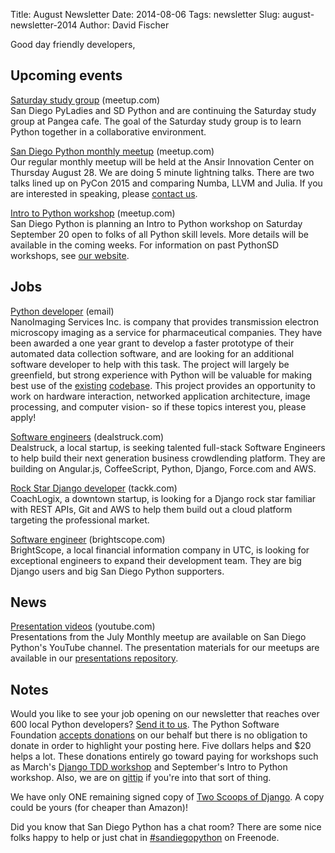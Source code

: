 Title: August Newsletter
Date: 2014-08-06
Tags: newsletter
Slug: august-newsletter-2014
Author: David Fischer


Good day friendly developers,


Upcoming events
---------------


[Saturday study group][saturday-meetup] (meetup.com) <br />
San Diego PyLadies and SD Python and  are continuing the Saturday study group
at Pangea cafe. The goal of the Saturday study group is to learn Python
together in a collaborative environment.

[saturday-meetup]: http://www.meetup.com/pythonsd/events/196007992/


[San Diego Python monthly meetup][monthly-meetup] (meetup.com) <br />
Our regular monthly meetup will be held at the Ansir Innovation Center on
Thursday August 28. We are doing 5 minute lightning talks. There are two talks
lined up on PyCon 2015 and comparing Numba, LLVM and Julia. If you are
interested in speaking, please [contact us][contact-us].

[monthly-meetup]: http://www.meetup.com/pythonsd/events/197325952/
[contact-us]: mailto:sandiegopython@gmail.com


[Intro to Python workshop][meetup-workshop] (meetup.com) <br />
San Diego Python is planning an Intro to Python workshop on Saturday
September 20 open to folks of all Python skill levels. More details
will be available in the coming weeks. For information on past PythonSD
workshops, see [our website][workshops].

[meetup-workshop]: http://www.meetup.com/pythonsd/events/199295402/
[workshops]: http://pythonsd.org/pages/workshops.html


Jobs
----

[Python developer][email-craig] (email) <br />
NanoImaging Services Inc. is company that provides transmission electron
microscopy imaging as a service for pharmaceutical companies. They have
been awarded a one year grant to develop a faster prototype of their
automated data collection software, and are looking for an additional
software developer to help with this task. The project will largely be
greenfield, but strong experience with Python will be valuable for making
best use of the [existing][] [codebase][]. This project
provides an opportunity to work on hardware interaction, networked
application architecture, image processing, and computer vision- so if
these topics interest you, please apply!

[email-craig]: mailto:craigyk@nimgs.com
[existing]: http://goo.gl/jz7j8Z
[codebase]: http://goo.gl/OHxN3k


[Software engineers][dealstruck] (dealstruck.com) <br />
Dealstruck, a local startup, is seeking talented full-stack Software Engineers
to help build their next generation business crowdlending platform. They are
building on Angular.js, CoffeeScript, Python, Django, Force.com and AWS.

[dealstruck]: https://www.dealstruck.com/


[Rock Star Django developer][coachlogix] (tackk.com) <br />
CoachLogix, a downtown startup, is looking for a Django rock star familiar
with REST APIs, Git and AWS to help them build out a cloud platform targeting
the professional market.

[coachlogix]: https://tackk.com/ztyf44


[Software engineer][software-engineer] (brightscope.com) <br />
BrightScope, a local financial information company in UTC, is looking for
exceptional engineers to expand their development team. They are big Django
users and big San Diego Python supporters.

[software-engineer]: http://www.brightscope.com/about/careers/#job_Senior_Software_Engineer


News
----

[Presentation videos][presentation-videos] (youtube.com) <br />
Presentations from the July Monthly meetup are available on San Diego
Python's YouTube channel. The presentation materials for our meetups are
available in our [presentations repository][presentations].

[presentation-videos]: https://www.youtube.com/channel/UCXU-oZwaHnoYUhja_yrrrGg
[presentations]: https://github.com/pythonsd/presentations


Notes
-----


Would you like to see your job opening on our newsletter that reaches over
600 local Python developers? [Send it to us][send-it]. The Python Software
Foundation [accepts donations][accepts-donations] on our behalf but there is no
obligation to donate in order to highlight your posting here. Five dollars
helps and $20 helps a lot. These donations entirely go toward paying for
workshops such as March's [Django TDD workshop][django-workshop] and
September's Intro to Python workshop. Also, we are on [gittip][] if you're
into that sort of thing.

[send-it]: mailto:sandiegopython@gmail.com
[accepts-donations]: https://psfmember.org/civicrm/contribute/transact?reset=1&id=9
[gittip]: https://www.gittip.com/sandiegopython/
[django-workshop]: http://www.meetup.com/pythonsd/events/164679962/


We have only ONE remaining signed copy of [Two Scoops of Django][two-scoops].
A copy could be yours (for cheaper than Amazon)!

[two-scoops]: http://twoscoopspress.org/


Did you know that San Diego Python has a chat room? There are some nice
folks happy to help or just chat in [#sandiegopython][irc] on Freenode.

[irc]: http://pythonsd.org/pages/chat-room.html
